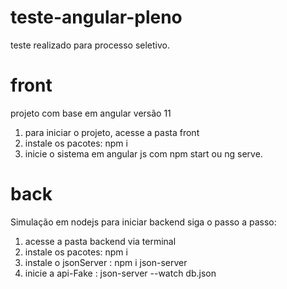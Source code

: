# teste-angular-pleno
teste realizado para processo seletivo. 

# front
projeto com base em angular versão 11
1. para iniciar o projeto, acesse a pasta front
2. instale os pacotes: npm i
3. inicie o sistema em angular js com npm start ou ng serve. 

# back 
Simulação em nodejs 
para iniciar backend siga o passo a passo:
1. acesse a pasta backend via terminal 
2. instale os pacotes: npm i 
3. instale o jsonServer : npm i json-server
4. inicie a api-Fake : json-server --watch db.json

